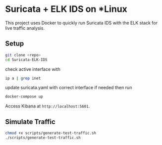 
# Suricata + ELK IDS on *Linux

This project uses Docker to quickly run Suricata IDS with the ELK stack for live traffic analysis.

## Setup

```bash
git clone <repo>
cd Suricata-ELK-IDS
```

check active interface with
```bash
ip a | grep inet
```
update suricata.yaml with correct interface if needed
then run
```bash
docker-compose up
```

Access Kibana at `http://localhost:5601`.

## Simulate Traffic

```bash
chmod +x scripts/generate-test-traffic.sh
./scripts/generate-test-traffic.sh
```
